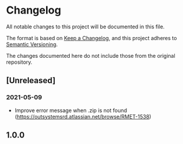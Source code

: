 # Changelog
All notable changes to this project will be documented in this file.

The format is based on [Keep a Changelog](https://keepachangelog.com/en/1.0.0/),
and this project adheres to [Semantic Versioning](https://semver.org/spec/v2.0.0.html).

The changes documented here do not include those from the original repository.

## [Unreleased]

### 2021-05-09
- Improve error message when .zip is not found (https://outsystemsrd.atlassian.net/browse/RMET-1538)

## 1.0.0

